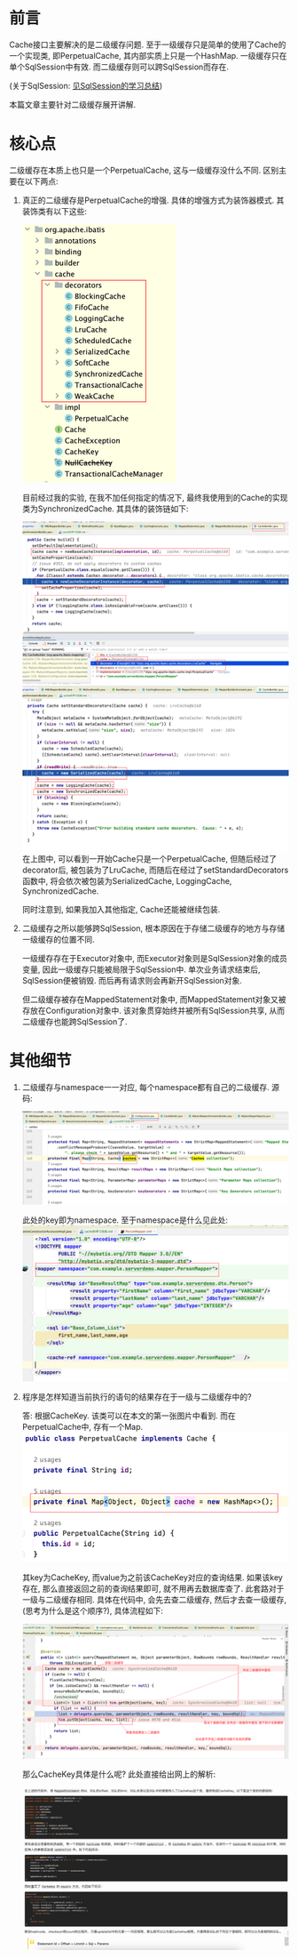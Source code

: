 # 前言
Cache接口主要解决的是二级缓存问题. 至于一级缓存只是简单的使用了Cache的一个实现类, 即PerpetualCache, 其内部实质上只是一个HashMap. 一级缓存只在单个SqlSession中有效. 而二级缓存则可以跨SqlSession而存在.

(关于SqlSession: [见SqlSession的学习总结](SqlSession的学习总结.md))

本篇文章主要针对二级缓存展开讲解.

# 核心点
二级缓存在本质上也只是一个PerpetualCache, 这与一级缓存没什么不同. 区别主要在以下两点:
1. 真正的二级缓存是PerpetualCache的增强. 具体的增强方式为装饰器模式. 其装饰类有以下这些: 

    ![PerpetualCache的增强.png](img/Cache/PerpetualCache的增强.png)
    
    目前经过我的实验, 在我不加任何指定的情况下, 最终我使用到的Cache的实现类为SynchronizedCache. 其具体的装饰链如下:
    
    ![Cache装饰链.png](img/Cache/Cache装饰链.png)
    ![Cache装饰链2.png](img/Cache/Cache装饰链2.png)
    在上图中, 可以看到一开始Cache只是一个PerpetualCache, 但随后经过了decorator后, 被包装为了LruCache, 而随后在经过了setStandardDecorators函数中, 将会依次被包装为SerializedCache, LoggingCache, SynchronizedCache. 
    
    同时注意到, 如果我加入其他指定, Cache还能被继续包装.

2. 二级缓存之所以能够跨SqlSession, 根本原因在于存储二级缓存的地方与存储一级缓存的位置不同.
    
    一级缓存存在于Executor对象中, 而Executor对象则是SqlSession对象的成员变量, 因此一级缓存只能被局限于SqlSession中. 单次业务请求结束后, SqlSession便被销毁. 而后再有请求则会再新开SqlSession对象.
    
    但二级缓存被存在MappedStatement对象中, 而MappedStatement对象又被存放在Configuration对象中. 该对象贯穿始终并被所有SqlSession共享, 从而二级缓存也能跨SqlSession了.

# 其他细节
1. 二级缓存与namespace一一对应, 每个namespace都有自己的二级缓存. 源码:
    
    ![二级缓存对应Namespace.png](img/Cache/二级缓存对应Namespace.png)
    
    此处的key即为namespace. 至于namespace是什么见此处:
    ![什么是namespace.png](img/Cache/什么是namespace.png)

2. 程序是怎样知道当前执行的语句的结果存在于一级与二级缓存中的?

    答: 根据CacheKey. 该类可以在本文的第一张图片中看到. 而在PerpetualCache中, 存有一个Map.
    ![Cache存储CacheKey.png](img/Cache/Cache存储CacheKey.png)
    
    其key为CacheKey, 而value为之前该CacheKey对应的查询结果. 如果该key存在, 那么直接返回之前的查询结果即可, 就不用再去数据库查了. 此套路对于一级与二级缓存相同. 具体在代码中, 会先去查二级缓存, 然后才去查一级缓存, (思考为什么是这个顺序?), 具体流程如下: 
    
    ![先查二级缓存_后查一级缓存.png](img/Cache/先查二级缓存_后查一级缓存.png)
    
    那么CacheKey具体是什么呢? 此处直接给出网上的解析:
    
    ![CacheKey是什么.png](img/Cache/CacheKey是什么.png)






